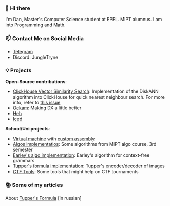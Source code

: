 ### 👋 Hi there
I'm Dan, Master's Computer Science student at EPFL. MIPT alumnus. I am into Programming and Math.

### 📫 Contact Me on Social Media
- [Telegram](https://t.me/jungletryne)
- Discord: JungleTryne

### 💡 Projects
**Open-Source contributions**:
- [ClickHouse Vector Similarity Search](https://github.com/ClickHouse/ClickHouse/pull/37392): Implementation of the DiskANN algorithm into ClickHouse for quick nearest neighbour search. For more info, refer to [this issue](https://github.com/ClickHouse/ClickHouse/issues/35101)
- [Ockam](https://github.com/build-trust/ockam): Making DX a little better
- [Heh](https://github.com/ndd7xv/heh)
- [Iced](https://github.com/iced-rs/iced)



**School/Uni projects**:
- [Virtual machine](https://github.com/JungleTryne/VMachine) with [custom assembly](https://github.com/JungleTryne/LittleCompiler)
- [Algos implementatios](https://github.com/JungleTryne/Third-Module-Algos): Some algorithms from MIPT algo course, 3rd semester
- [Earley's algo implementation](https://github.com/JungleTryne/EarleyAlgo): Earley's algorithm for context-free grammars
- [Tupper's formula implementation](https://github.com/JungleTryne/Tupper-s-formula): Tupper's encoder/decoder of images
- [CTF Tools](https://github.com/JungleTryne/CTFCryptoStegTools): Some tools that might help on CTF tournaments

### 📚 Some of my articles
About [Tupper's Formula](https://habr.com/ru/post/416177/) \[in russian\]
